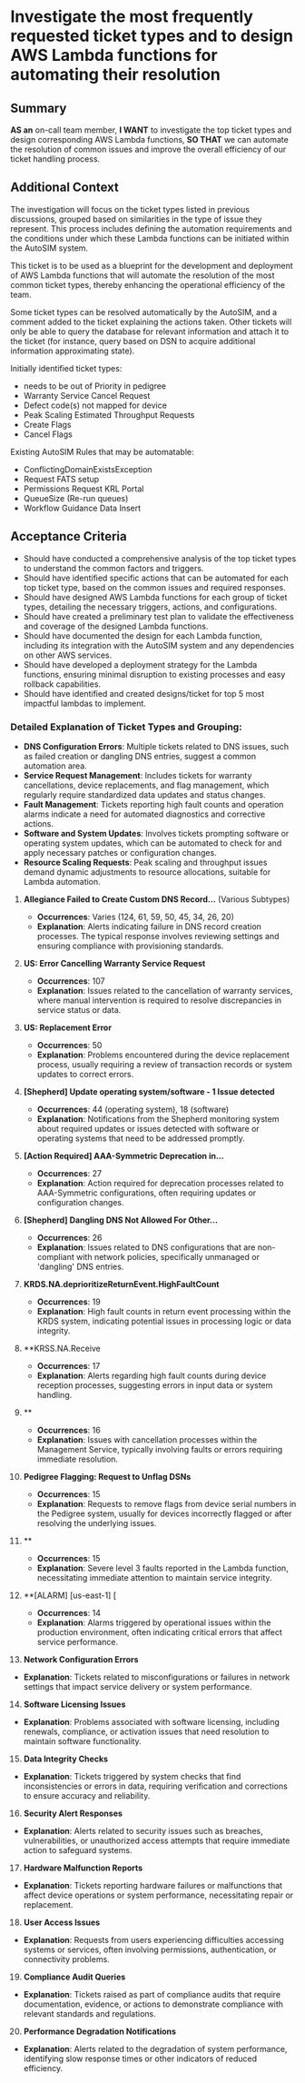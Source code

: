 
# Investigate the most frequently requested ticket types and to design AWS Lambda functions for automating their resolution
## Summary
[//]:# (This summary outlines the initiation of a project to investigate the most frequently requested ticket types and to design AWS Lambda functions for automating their resolution. This will enhance the efficiency of the support system by reducing manual intervention and speeding up response times.)

**AS an** on-call team member,
**I WANT** to investigate the top ticket types and design corresponding AWS Lambda functions,
**SO THAT** we can automate the resolution of common issues and improve the overall efficiency of our ticket handling process.

## Additional Context
[//]:# ()

The investigation will focus on the ticket types listed in previous discussions, grouped based on similarities in the type of issue they represent. This process includes defining the automation requirements and the conditions under which these Lambda functions can be initiated within the AutoSIM system.

This ticket is to be used as a blueprint for the development and deployment of AWS Lambda functions that will automate the resolution of the most common ticket types, thereby enhancing the operational efficiency of the team.

Some ticket types can be resolved automatically by the AutoSIM, and a comment added to the ticket explaining the actions taken. Other tickets will only be able to query the database for relevant information and attach it to the ticket (for instance, query based on DSN to acquire additional information approximating state).

Initially identified ticket types:

*  needs to be out of Priority in pedigree
* Warranty Service Cancel Request
* Defect code(s) not mapped for device
* Peak Scaling Estimated Throughput Requests
* Create Flags
* Cancel Flags

Existing AutoSIM Rules that may be automatable:

* ConflictingDomainExistsException
* Request FATS setup
* Permissions Request KRL Portal
* QueueSize (Re-run queues)
* Workflow Guidance Data Insert

## Acceptance Criteria
[//]:# (These criteria define the specific outcomes needed to ensure the successful completion of this story, focusing on the identification and automation design of the top ticket types.)

- Should have conducted a comprehensive analysis of the top ticket types to understand the common factors and triggers.
- Should have identified specific actions that can be automated for each top ticket type, based on the common issues and required responses.
- Should have designed AWS Lambda functions for each group of ticket types, detailing the necessary triggers, actions, and configurations.
- Should have created a preliminary test plan to validate the effectiveness and coverage of the designed Lambda functions.
- Should have documented the design for each Lambda function, including its integration with the AutoSIM system and any dependencies on other AWS services.
- Should have developed a deployment strategy for the Lambda functions, ensuring minimal disruption to existing processes and easy rollback capabilities.
- Should have identified and created designs/ticket for top 5 most impactful lambdas to implement.

### Detailed Explanation of Ticket Types and Grouping:

- **DNS Configuration Errors**: Multiple tickets related to DNS issues, such as failed creation or dangling DNS entries, suggest a common automation area.
- **Service Request Management**: Includes tickets for warranty cancellations, device replacements, and flag management, which regularly require standardized data updates and status changes.
- **Fault Management**: Tickets reporting high fault counts and operation alarms indicate a need for automated diagnostics and corrective actions.
- **Software and System Updates**: Involves tickets prompting software or operating system updates, which can be automated to check for and apply necessary patches or configuration changes.
- **Resource Scaling Requests**: Peak scaling and throughput issues demand dynamic adjustments to resource allocations, suitable for Lambda automation.

1. **Allegiance Failed to Create Custom DNS Record...** (Various Subtypes)
   - **Occurrences**: Varies (124, 61, 59, 50, 45, 34, 26, 20)
   - **Explanation**: Alerts indicating failure in DNS record creation processes. The typical response involves reviewing settings and ensuring compliance with provisioning standards.

2. **US: Error Cancelling Warranty Service Request**
   - **Occurrences**: 107
   - **Explanation**: Issues related to the cancellation of warranty services, where manual intervention is required to resolve discrepancies in service status or data.

3. **US:  Replacement Error**
   - **Occurrences**: 50
   - **Explanation**: Problems encountered during the device replacement process, usually requiring a review of transaction records or system updates to correct errors.

4. **[Shepherd] Update operating system/software - 1 Issue detected**
   - **Occurrences**: 44 (operating system), 18 (software)
   - **Explanation**: Notifications from the Shepherd monitoring system about required updates or issues detected with software or operating systems that need to be addressed promptly.

5. **[Action Required] AAA-Symmetric Deprecation in...**
   - **Occurrences**: 27
   - **Explanation**: Action required for deprecation processes related to AAA-Symmetric configurations, often requiring updates or configuration changes.

6. **[Shepherd] Dangling DNS Not Allowed For Other...**
   - **Occurrences**: 26
   - **Explanation**: Issues related to DNS configurations that are non-compliant with network policies, specifically unmanaged or 'dangling' DNS entries.

7. **KRDS.NA.deprioritizeReturnEvent.HighFaultCount**
   - **Occurrences**: 19
   - **Explanation**: High fault counts in return event processing within the KRDS system, indicating potential issues in processing logic or data integrity.

8. **KRSS.NA.Receive
   - **Occurrences**: 17
   - **Explanation**: Alerts regarding high fault counts during device reception processes, suggesting errors in input data or system handling.

9. **
   - **Occurrences**: 16
   - **Explanation**: Issues with cancellation processes within the   Management Service, typically involving faults or errors requiring immediate resolution.

10. **Pedigree Flagging: Request to Unflag DSNs**
    - **Occurrences**: 15
    - **Explanation**: Requests to remove flags from device serial numbers in the Pedigree system, usually for devices incorrectly flagged or after resolving the underlying issues.

11. **
    - **Occurrences**: 15
    - **Explanation**: Severe level 3 faults reported in the  Lambda function, necessitating immediate attention to maintain service integrity.

12. **[ALARM] [us-east-1] [
    - **Occurrences**: 14
    - **Explanation**: Alarms triggered by operational issues within the  production environment, often indicating critical errors that affect service performance.

13. **Network Configuration Errors**
   - **Explanation**: Tickets related to misconfigurations or failures in network settings that impact service delivery or system performance.

14. **Software Licensing Issues**
   - **Explanation**: Problems associated with software licensing, including renewals, compliance, or activation issues that need resolution to maintain software functionality.

15. **Data Integrity Checks**
   - **Explanation**: Tickets triggered by system checks that find inconsistencies or errors in data, requiring verification and corrections to ensure accuracy and reliability.

16. **Security Alert Responses**
   - **Explanation**: Alerts related to security issues such as breaches, vulnerabilities, or unauthorized access attempts that require immediate action to safeguard systems.

17. **Hardware Malfunction Reports**
   - **Explanation**: Tickets reporting hardware failures or malfunctions that affect device operations or system performance, necessitating repair or replacement.

18. **User Access Issues**
   - **Explanation**: Requests from users experiencing difficulties accessing systems or services, often involving permissions, authentication, or connectivity problems.

19. **Compliance Audit Queries**
   - **Explanation**: Tickets raised as part of compliance audits that require documentation, evidence, or actions to demonstrate compliance with relevant standards and regulations.

20. **Performance Degradation Notifications**
   - **Explanation**: Alerts related to the degradation of system performance, identifying slow response times or other indicators of reduced efficiency.
